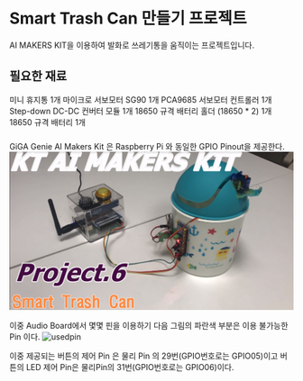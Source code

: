 # Smart Trash Can 만들기 프로젝트
AI MAKERS KIT을 이용하여 발화로 쓰레기통을 움직이는 프로젝트입니다.

## 필요한 재료
미니 휴지통 1개
마이크로 서보모터 SG90 1개
PCA9685 서보모터 컨트롤러 1개
Step-down DC-DC 컨버터 모듈 1개
18650 규격 배터리 홀더 (18650 * 2) 1개
18650 규격 배터리 1개

###
GiGA Genie AI Makers Kit 은 Raspberry Pi 와 동일한 GPIO Pinout을 제공한다.
![Title_image](https://github.com/make1everything1hj/code_factory/blob/master/smart_trash_can.png)

이중 Audio Board에서 몇몇 핀을 이용하기 다음 그림의 파란색 부분은 이용 불가능한 Pin 이다. 
![usedpin](https://user-images.githubusercontent.com/16068060/42006135-02b58aaa-7ab3-11e8-94cc-da21eab6b841.png)

이중 제공되는 버튼의 제어 Pin 은 물리 Pin 의 29번(GPIO번호로는 GPIO05)이고 버튼의 LED 제어 Pin은 물리Pin의 31번(GPIO번호로는 GPIO06)이다.
